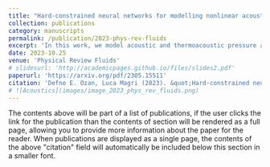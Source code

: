 ```yaml
---
title: "Hard-constrained neural networks for modelling nonlinear acoustics"
collection: publications
category: manuscripts
permalink: /publication/2023-phys-rev-fluids
excerpt: 'In this work, we model acoustic and thermoacoustic pressure and velocity oscillations from synthetic data. The synthetic data captures the rich nonlinear behaviour of thermoacoustic oscillations observed in propulsion and power generation. We develop acoustic neural networks, in which prior physical knowledge is embedded as both soft and hard constraints. We predict and extrapolate in time thermoacoustic oscillations, reconstruct pressure and velocity over the entire domain from pressure sensors only, and obtain a model that is robust to noise and generalizable to unseen scenarios.'
date: 2023-10.25
venue: 'Physical Review Fluids'
# slidesurl: 'http://academicpages.github.io/files/slides2.pdf'
paperurl: 'https://arxiv.org/pdf/2305.15511'
citation: 'Defne E. Ozan, Luca Magri (2023). &quot;Hard-constrained neural networks for modelling nonlinear acoustics.&quot; <i>Phys. Rev. Fluids. 8. 103201.'
# ![Acoustics](images/image_2023_phys_rev_fluids.png)
---
```


The contents above will be part of a list of publications, if the user clicks the link for the publication than the contents of section will be rendered as a full page, allowing you to provide more information about the paper for the reader. When publications are displayed as a single page, the contents of the above "citation" field will automatically be included below this section in a smaller font.